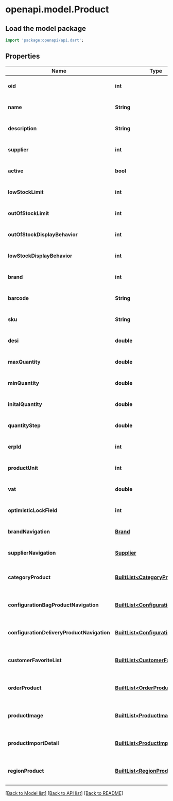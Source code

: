 # openapi.model.Product

## Load the model package
```dart
import 'package:openapi/api.dart';
```

## Properties
Name | Type | Description | Notes
------------ | ------------- | ------------- | -------------
**oid** | **int** |  | [optional] [default to null]
**name** | **String** |  | [optional] [default to null]
**description** | **String** |  | [optional] [default to null]
**supplier** | **int** |  | [optional] [default to null]
**active** | **bool** |  | [optional] [default to null]
**lowStockLimit** | **int** |  | [optional] [default to null]
**outOfStockLimit** | **int** |  | [optional] [default to null]
**outOfStockDisplayBehavior** | **int** |  | [optional] [default to null]
**lowStockDisplayBehavior** | **int** |  | [optional] [default to null]
**brand** | **int** |  | [optional] [default to null]
**barcode** | **String** |  | [optional] [default to null]
**sku** | **String** |  | [optional] [default to null]
**desi** | **double** |  | [optional] [default to null]
**maxQuantity** | **double** |  | [optional] [default to null]
**minQuantity** | **double** |  | [optional] [default to null]
**initalQuantity** | **double** |  | [optional] [default to null]
**quantityStep** | **double** |  | [optional] [default to null]
**erpId** | **int** |  | [optional] [default to null]
**productUnit** | **int** |  | [optional] [default to null]
**vat** | **double** |  | [optional] [default to null]
**optimisticLockField** | **int** |  | [optional] [default to null]
**brandNavigation** | [**Brand**](Brand.md) |  | [optional] [default to null]
**supplierNavigation** | [**Supplier**](Supplier.md) |  | [optional] [default to null]
**categoryProduct** | [**BuiltList&lt;CategoryProduct&gt;**](CategoryProduct.md) |  | [optional] [default to const []]
**configurationBagProductNavigation** | [**BuiltList&lt;Configuration&gt;**](Configuration.md) |  | [optional] [default to const []]
**configurationDeliveryProductNavigation** | [**BuiltList&lt;Configuration&gt;**](Configuration.md) |  | [optional] [default to const []]
**customerFavoriteList** | [**BuiltList&lt;CustomerFavoriteList&gt;**](CustomerFavoriteList.md) |  | [optional] [default to const []]
**orderProduct** | [**BuiltList&lt;OrderProduct&gt;**](OrderProduct.md) |  | [optional] [default to const []]
**productImage** | [**BuiltList&lt;ProductImage&gt;**](ProductImage.md) |  | [optional] [default to const []]
**productImportDetail** | [**BuiltList&lt;ProductImportDetail&gt;**](ProductImportDetail.md) |  | [optional] [default to const []]
**regionProduct** | [**BuiltList&lt;RegionProduct&gt;**](RegionProduct.md) |  | [optional] [default to const []]

[[Back to Model list]](../README.md#documentation-for-models) [[Back to API list]](../README.md#documentation-for-api-endpoints) [[Back to README]](../README.md)



